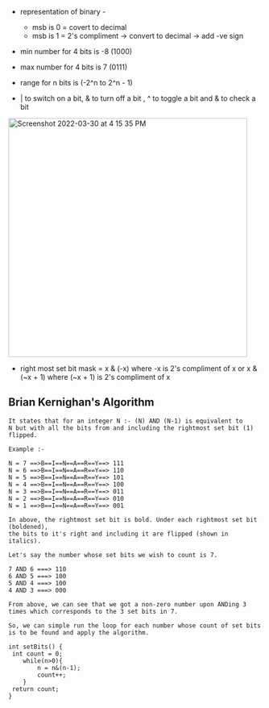 - representation of binary - 

  - msb is 0 = covert to decimal
  - msb is 1 = 2's compliment -> convert to decimal -> add -ve sign
  
- min number for 4 bits is -8 (1000)
- max number for 4 bits is  7 (0111)
- range for n bits is (-2^n to 2^n - 1)
<!-- - if a number in binary is 1001 then 1001 >> 2 will give 1110 -- two one are added since msb is one
- if a number in binary is 0111 then 0111 >> 2 will give 0001 -- two zeros are added since msb is zero
- ">>>x" will add 0 from front irrespective of the MSB -->
- | to switch on a bit, & to turn off a bit , ^ to toggle a bit and & to check a bit

<img width="474" alt="Screenshot 2022-03-30 at 4 15 35 PM" src="https://user-images.githubusercontent.com/56363090/160814256-51724c98-e2b1-47cb-948b-c6f058fa0a69.png">

- right most set bit mask = x & (-x) where -x is 2's compliment of x or x & (~x + 1) where (~x + 1) is 2's compliment of x

## Brian Kernighan's Algorithm 
    It states that for an integer N :- (N) AND (N-1) is equivalent to 
    N but with all the bits from and including the rightmost set bit (1) flipped.

    Example :-

    N = 7 ==>B==I==N==A==R==Y==> 111
    N = 6 ==>B==I==N==A==R==Y==> 110
    N = 5 ==>B==I==N==A==R==Y==> 101
    N = 4 ==>B==I==N==A==R==Y==> 100
    N = 3 ==>B==I==N==A==R==Y==> 011
    N = 2 ==>B==I==N==A==R==Y==> 010
    N = 1 ==>B==I==N==A==R==Y==> 001

    In above, the rightmost set bit is bold. Under each rightmost set bit (boldened),
    the bits to it's right and including it are flipped (shown in italics).

    Let's say the number whose set bits we wish to count is 7.

    7 AND 6 ===> 110
    6 AND 5 ===> 100
    5 AND 4 ===> 100
    4 AND 3 ===> 000

    From above, we can see that we got a non-zero number upon ANDing 3 times which corresponds to the 3 set bits in 7.

    So, we can simple run the loop for each number whose count of set bits is to be found and apply the algorithm.
    
    int setBits() {
     int count = 0;
        while(n>0){
            n = n&(n-1);
            count++;
        }
     return count;
    }

